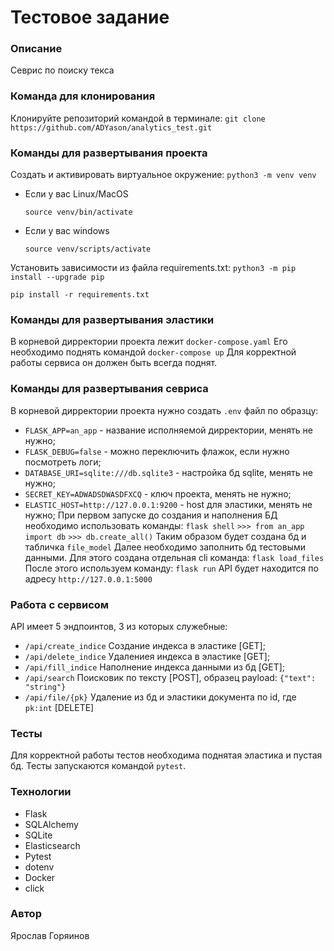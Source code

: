 # Тестовое задание
### Описание
Севрис по поиску текса

### Команда для клонирования
Клонируйте репозиторий командой в терминале:
`git clone https://github.com/ADYason/analytics_test.git`

### Команды для развертывания проекта
Cоздать и активировать виртуальное окружение:
`python3 -m venv venv`

* Если у вас Linux/MacOS

	`source venv/bin/activate`

* Если у вас windows

	`source venv/scripts/activate`

Установить зависимости из файла requirements.txt:
`python3 -m pip install --upgrade pip`

`pip install -r requirements.txt`

### Команды для развертывания эластики
В корневой дирректории проекта лежит `docker-compose.yaml`
Его необходимо поднять командой `docker-compose up`
Для корректной работы сервиса он должен быть всегда поднят.

### Команды для развертывания севриса
В корневой дирректории проекта нужно создать `.env` файл по образцу:
- `FLASK_APP=an_app` - название исполняемой дирректории, менять не нужно;
- `FLASK_DEBUG=false` - можно переключить флажок, если нужно посмотреть логи;
- `DATABASE_URI=sqlite:///db.sqlite3` - настройка бд sqlite, менять не нужно;
- `SECRET_KEY=ADWADSDWASDFXCQ` - ключ проекта, менять не нужно;
- `ELASTIC_HOST=http://127.0.0.1:9200` - host для эластики, менять не нужно;
При первом запуске до создания и наполнения БД необходимо использовать команды:
`flask shell`
`>>> from an_app import db`
`>>> db.create_all()`
Таким образом будет создана бд и табличка `file_model`
Далее необходимо заполнить бд тестовыми данными.
Для этого создана отдельная cli команда:
`flask load_files`
После этого используем команду:
`flask run`
API будет находится по адресу `http://127.0.0.1:5000` 

### Работа с сервисом
API имеет 5 эндпоинтов, 3 из которых служебные:
- `/api/create_indice` Создание индекса в эластике [GET];
- `/api/delete_indice` Удалениея индекса в эластике [GET];
- `/api/fill_indice` Наполнение индекса данными из бд [GET];
- `/api/search` Поисковик по тексту [POST], образец payload: `{"text": "string"}`
- `/api/file/{pk}` Удаление из бд и эластики документа по id, где `pk:int` [DELETE]
### Тесты
Для корректной работы тестов необходима поднятая эластика и пустая бд.
Тесты запускаются командой `pytest`.



### Технологии
- Flask
- SQLAlchemy
- SQLite
- Elasticsearch
- Pytest
- dotenv
- Docker
- click

### Автор
Ярослав Горяинов
